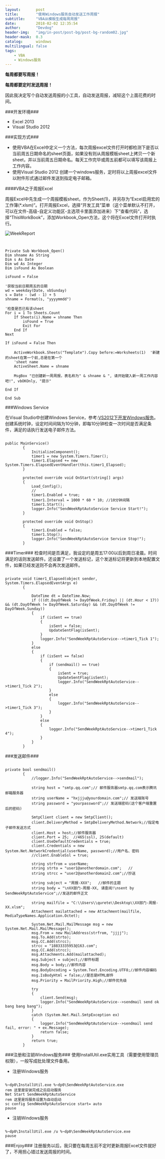 ```yaml
---
layout:       post
title:        "使用Windows服务自动发送工作周报"
subtitle:     "VBA从模板生成每周周报"
date:         2018-02-02 12:35:54
author:       "Devdog"
header-img:   "img/in-post/post-bg/post-bg-random02.jpg"
header-mask:  0.3
catalog:      windows
multilingual: false
tags:
    - VBA
    - Windows服务
---
```


**每周都要写周报！**

**每周都要定时发送周报！**

因此我决定写个自动发送周报的小工具，自动发送周报，减轻这个上面花费的时间。

###开发环境###
- Excel 2013
- Visual Studio 2012

###实现方式###

- 使用VBA在Excel中定义一个方法，每次周报excel文件打开时都检测下是否以当前周五日期命名的sheet页面，如果没有则从周报模板sheet上拷贝一个新sheet，并以当前周五日期命名。每天工作完毕或周五前都可以填写该周报上工作内容。
- 使用Visual Studio 2012 创建一个windows服务，定时将以上周报excel文件以附件形式通过邮件发送到指定电子邮箱。

####VBA之于周报Excel

周报Excel中先生成一个周报模板sheet，作为Sheet(1)，并另存为“Excel启用宏的工作簿(*.xlsm)”。打开周报Excel，选择“开发工具”菜单（这个菜单默认不打开，可以在文件-高级-自定义功能区-主选项卡里面添加进来）下”查看代码“，选择“ThisWorkBook”，添加Workbook_Open方法，这个将在Excel文件打开时执行。

![WeekReport](/img/in-post/20180202/week-report-vba.png)

<pre><code>

Private Sub Workbook_Open()
Dim shname As String
Dim s As Date
Dim wd As Integer
Dim isFound As Boolean

isFound = False

'获取当前日期周五的日期
wd = weekday(Date, vbSunday)
s = Date - (wd - 1) + 5
shname = Format(s, "yyyymmdd")

'检查是否已有该sheet
For i = 1 To Sheets.Count
    If Sheets(i).Name = shname Then
        isFound = True
        Exit For
    End If
Next

If isFound = False Then

    ActiveWorkbook.Sheets("Template").Copy before:=Worksheets(1)  '新建的sheet在第一个前,总是在第一个
    'sheet name
    ActiveSheet.Name = shname
    
    MsgBox "已创建新一周周报，表名称为" & shname & ", 请开始键入新一周工作内容吧!", vbOKOnly, "提示"
    
End If

End Sub
</code></pre>

###Windows Service

在Visual Studio中创建Windows Service，参考:[VS2012下开发Windows服务](https://blog.csdn.net/huangcailian/article/details/42237013)。创建系统时钟，设定时间间隔为10分钟，即每10分钟检查一次时间是否满足条件，满足的话执行发送电子邮件方法。

<pre><code>
public MainService()
        {
            InitializeComponent();
            timer1 = new System.Timers.Timer();
            timer1.Elapsed += new System.Timers.ElapsedEventHandler(this.timer1_Elapsed);
        }

        protected override void OnStart(string[] args)
        {
            Load_Config();
            //
            timer1.Enabled = true;
            timer1.Interval = 1000 * 60 * 10; //10分钟间隔
            timer1.Start();
            logger.Info("SendWeekRptAutoService Service Start!");
        }

        protected override void OnStop()
        {
            timer1.Enabled = false;
            timer1.Stop();
            logger.Info("SendWeekRptAutoService Service Stop!");
        }
</code></pre>

###Timer###
检查时间是否满足，我设定的是周五17:00以后到周日凌晨。时间满足的话则发送邮件。还设置了一个发送标记，这个发送标记将更新到本地配置文件，如果已经发送则不会再次发送邮件。
<pre><code>
private void timer1_Elapsed(object sender, System.Timers.ElapsedEventArgs e)
        {

            DateTime dt = DateTime.Now;
            if (((dt.DayOfWeek != DayOfWeek.Friday) || (dt.Hour < 17)) && (dt.DayOfWeek != DayOfWeek.Saturday) && (dt.DayOfWeek != DayOfWeek.Sunday))
            {
                if (isSent == true)
                {
                    isSent = false;
                    UpdateSentFlag(isSent);
                }
                logger.Info("SendWeekRptAutoService-->timer1_Tick 1");
            }
            else
            {
                if (isSent == false)
                {
                    if (sendmail() == true)
                    {
                        isSent = true;
                        UpdateSentFlag(isSent);
                        logger.Info("SendWeekRptAutoService-->timer1_Tick 2");
                    }
                    else
                    {
                        logger.Info("SendWeekRptAutoService-->timer1_Tick 3");
                    }
                }
                else
                {
                    logger.Info("SendWeekRptAutoService-->timer1_Tick 4");
                }
            }
        }
</code></pre>

###发送邮件###

<pre><code>
private bool sendmail()
        {
            //logger.Info("SendWeekRptAutoService-->sendmail");

            string host = "smtp.qq.com";// 邮件服务器smtp.qq.com表示腾讯邮箱服务器    
            string userName = "hxjjju@yourdomain.com";// 发送端账号   
            string password = "yourpassword";// 发送端密码(这个客户端重置后的密码)      

            SmtpClient client = new SmtpClient();
            client.DeliveryMethod = SmtpDeliveryMethod.Network;//指定电子邮件发送方式    
            client.Host = host;//邮件服务器
            client.Port = 25;  //465(ssl), 25(default)
            client.UseDefaultCredentials = true;
            client.Credentials = new System.Net.NetworkCredential(userName, password);//用户名、密码
            //client.EnableSsl = true;

            string strfrom = userName;
            string strto = "user1@anotherdomain.com";   //
            string strcc = "user2@anotherdomain2.com";//抄送

            string subject = "周报-XXX";   //邮件的主题             
            string body = "\nXX部门-周报-XX, 请查阅!\nsent by  SendWeekRptAutoService";//发送的邮件正文  

            string mailfile = "C:\\Users\\qurete\\Desktop\\XX部门-周报-XX.xlsm";
            Attachment mailattached = new Attachment(mailfile, MediaTypeNames.Application.Octet);

            System.Net.Mail.MailMessage msg = new System.Net.Mail.MailMessage();
            msg.From = new MailAddress(strfrom, "jjjj");
            msg.To.Add(strto);
            msg.CC.Add(strcc);
            strcc = "18833335953@163.com";
            msg.CC.Add(strcc);
            msg.Attachments.Add(mailattached);
            msg.Subject = subject;//邮件标题   
            msg.Body = body;//邮件内容   
            msg.BodyEncoding = System.Text.Encoding.UTF8;//邮件内容编码   
            msg.IsBodyHtml = false;//是否是HTML邮件   
            msg.Priority = MailPriority.High;//邮件优先级   

            try
            {
                client.Send(msg);
                logger.Info("SendWeekRptAutoService-->sendmail send ok bang bang bang");
            }
            catch (System.Net.Mail.SmtpException ex)
            {
                logger.Info("SendWeekRptAutoService-->sendmail send fail, error: " + ex.Message);
                return false;
            }
            return true;
        }
</code></pre>

###注册和注销Windows服务###
使用InstallUtil.exe实用工具（需要使用管理员权限），一般写成批处理文件备用。

- 注册Windows服务
<pre><code>
%~dp0\InstallUtil.exe %~dp0\SendWeekRptAutoService.exe
rem 这里是安装完成之后启动服务
Net Start SendWeekRptAutoService
rem 这里是将服务设置为自动启动
sc config SendWeekRptAutoService start= auto
pause
</code></pre>

- 注销Windows服务

<pre><code>
%~dp0\InstallUtil.exe /u %~dp0\SendWeekRptAutoService.exe
pause
</code></pre>

###Enjoy###
注册服务以后，我只要在每周五前不定时更新周报Excel文件就好了，不用担心错过发送周报的时间。
